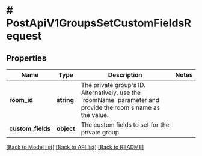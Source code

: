 # # PostApiV1GroupsSetCustomFieldsRequest

## Properties

Name | Type | Description | Notes
------------ | ------------- | ------------- | -------------
**room_id** | **string** | The private group&#39;s ID. Alternatively, use the &#x60;roomName&#x60; parameter and provide the room&#39;s name as the value. |
**custom_fields** | **object** | The custom fields to set for the private group. |

[[Back to Model list]](../../README.md#models) [[Back to API list]](../../README.md#endpoints) [[Back to README]](../../README.md)
